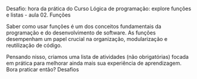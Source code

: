 Desafio: hora da prática
do Curso Lógica de programação: explore funções e listas - aula 02. Funções

Saber como usar funções é um dos conceitos fundamentais da programação e do desenvolvimento de software. As funções desempenham um papel crucial na organização, modularização e reutilização de código.

Pensando nisso, criamos uma lista de atividades (não obrigatórias) focada em prática para melhorar ainda mais sua experiência de aprendizagem. Bora praticar então?
Desafios

    

    

    

    

   

    
